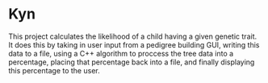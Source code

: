 # Kyn
This project calculates the likelihood of a child having a given genetic trait. 
It does this by taking in user input from a pedigree building GUI,
writing this data to a file,
using a C++ algorithm to proccess the tree data into a percentage,
placing that percentage back into a file,
and finally displaying this percentage to the user.
